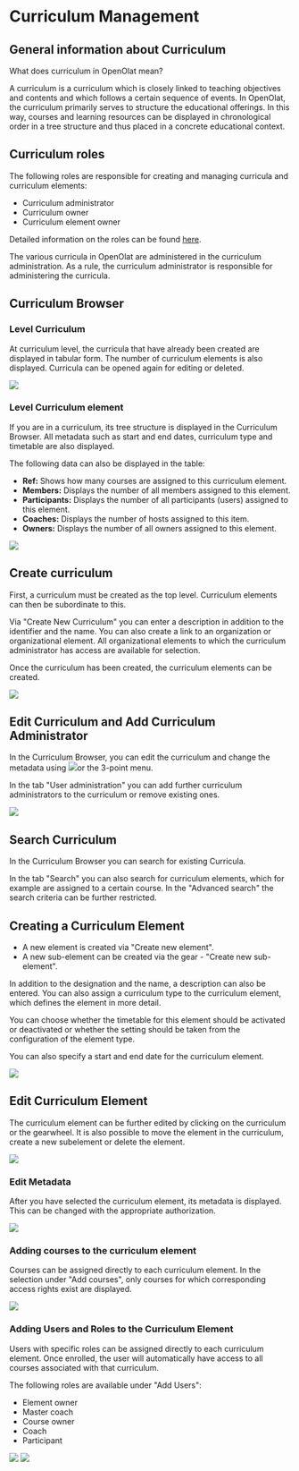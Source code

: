 # Curriculum Management

## General information about Curriculum

What does curriculum in OpenOlat mean?

A curriculum is a curriculum which is closely linked to teaching objectives
and contents and which follows a certain sequence of events. In OpenOlat, the
curriculum primarily serves to structure the educational offerings. In this
way, courses and learning resources can be displayed in chronological order in
a tree structure and thus placed in a concrete educational context.

## Curriculum roles

The following roles are responsible for creating and managing curricula and
curriculum elements:

  * Curriculum administrator
  * Curriculum owner
  * Curriculum element owner

Detailed information on the roles can be found [here](User+management.html).

  

The various curricula in OpenOlat are administered in the curriculum
administration. As a rule, the curriculum administrator is responsible for
administering the curricula.

## Curriculum Browser

### Level Curriculum

At curriculum level, the curricula that have already been created are
displayed in tabular form. The number of curriculum elements is also
displayed. Curricula can be opened again for editing or deleted.

  

![](assets/Curriculum_Element.png)

### Level Curriculum element

If you are in a curriculum, its tree structure is displayed in the Curriculum
Browser. All metadata such as start and end dates, curriculum type and
timetable are also displayed.

The following data can also be displayed in the table:

  *  **Ref:** Shows how many courses are assigned to this curriculum element.
  *  **Members:** Displays the number of all members assigned to this element.
  *  **Participants:** Displays the number of all participants (users) assigned to this element.
  *  **Coaches:** Displays the number of hosts assigned to this item.
  *  **Owners:** Displays the number of all owners assigned to this element.

  

![](assets/Curriculum_Element.png)

## Create curriculum

First, a curriculum must be created as the top level. Curriculum elements can
then be subordinate to this.

  

Via "Create New Curriculum" you can enter a description in addition to the
identifier and the name. You can also create a link to an organization or
organizational element. All organizational elements to which the curriculum
administrator has access are available for selection.

Once the curriculum has been created, the curriculum elements can be created.

  

![](assets/CurrElement_create_EN.png)

## Edit Curriculum and Add Curriculum Administrator

In the Curriculum Browser, you can edit the curriculum and change the metadata
using ![](assets/Symbol_Bearbeiten.png)or the
3-point menu.

In the tab "User administration" you can add further curriculum administrators
to the curriculum or remove existing ones.

  

![](assets/Curr_Add_user_EN-2.png)

## Search Curriculum

In the Curriculum Browser you can search for existing Curricula.

In the tab "Search" you can also search for curriculum elements, which for
example are assigned to a certain course. In the "Advanced search" the search
criteria can be further restricted.

  

## Creating a Curriculum Element

  * A new element is created via "Create new element".
  * A new sub-element can be created via the gear - "Create new sub-element".

In addition to the designation and the name, a description can also be
entered. You can also assign a curriculum type to the curriculum element,
which defines the element in more detail.

You can choose whether the timetable for this element should be activated or
deactivated or whether the setting should be taken from the configuration of
the element type.

You can also specify a start and end date for the curriculum element.

  

![](assets/CurrEement_new_EN.png)

## Edit Curriculum Element

The curriculum element can be further edited by clicking on the curriculum or
the gearwheel. It is also possible to move the element in the curriculum,
create a new subelement or delete the element.

  

![](assets/curriculum_edit_element.png)

### Edit Metadata

After you have selected the curriculum element, its metadata is displayed.
This can be changed with the appropriate authorization.

  

![](assets/curriculum_meta.png)

### Adding courses to the curriculum element

Courses can be assigned directly to each curriculum element. In the selection
under "Add courses", only courses for which corresponding access rights exist
are displayed.

  

![](assets/Curriculum_Kurse_hinzu.png)

### Adding Users and Roles to the Curriculum Element

Users with specific roles can be assigned directly to each curriculum element.
Once enrolled, the user will automatically have access to all courses
associated with that curriculum.

The following roles are available under "Add Users":

  * Element owner
  * Master coach
  * Course owner
  * Coach
  * Participant

  

  

![](assets/Curriculum_Benutzer_hinzufuegen.png)
![](assets/Curriculum_Benutzer_hinzufuegen1.png)

